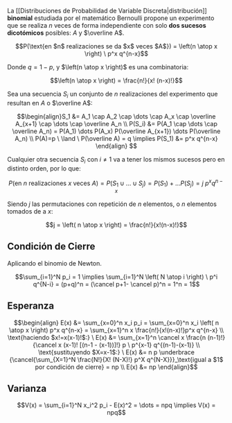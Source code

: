 La [[Distribuciones de Probabilidad de Variable Discreta|distribución]] **binomial** estudiada por el matemático Bernoulli propone un experimento que se realiza $n$ veces de forma independiente con solo **dos sucesos dicotómicos** posibles: $A$ y $\overline A$.

$$P(\text{en $n$ realizaciones se da $x$ veces $A$}) = \left(n \atop x \right) \ p^x q^{n-x}$$

Donde $q = 1-p$, y $\left(n \atop x \right)$ es una combinatoria:

$$\left(n \atop x \right) = \frac{n!}{x! (n-x)!}$$

Sea una secuencia $S_i$ un conjunto de $n$ realizaciones del experimento que resultan en $A$ o $\overline A$:

$$\begin{align}S_1 &= A_1 \cap A_2 \cap \dots \cap A_x \cap \overline A_{x+1} \cap \dots \cap \overline A_n \\
P(S_i) &= P(A_1 \cap \dots \cap \overline A_n) = P(A_1) \dots P(A_x) P(\overline A_{x+1}) \dots P(\overline A_n) \\
P(A)=p \ \land \ P(\overline A) = q \implies P(S_1) &= p^x q^{n-x}
\end{align}
$$

Cualquier otra secuencia $S_i$ con $i \ne 1$ va a tener los mismos sucesos pero en distinto orden, por lo que:

$$P(\text{en $n$ realizaciones $x$ veces $A$}) = P(S_1 \cup \dots \cup S_j) = P(S_1) + \dots P(S_j) = j \ p^x q^{n-x}$$

Siendo $j$ las permutaciones con repetición de $n$ elementos, o $n$ elementos tomados de a $x$:

$$j = \left( n \atop x \right) = \frac{n!}{x!(n-x)!}$$

## Condición de Cierre

Aplicando el binomio de Newton.

$$\sum_{i=1}^N p_i = 1 \implies \sum_{i=1}^N \left( N \atop i \right) \ p^i q^{N-i} = (p+q)^n = (\cancel p+1- \cancel p)^n = 1^n = 1$$

## Esperanza

$$\begin{align}
E(x) &= \sum_{x=0}^n x_i p_i = \sum_{x=0}^n x_i \left( n \atop x \right) p^x q^{n-x} = \sum_{x=1}^n x \frac{n!}{x!(n-x)!}p^x q^{n-x} \\
\text{haciendo $x!=x(x-1)!$:} \ E(x) &= \sum_{x=1}^n \cancel x \frac{n (n-1)!}{\cancel x (x-1)! [(n-1 - (x-1))]!} p \ p^{x-1} q^{(n-1)-(x-1)} \\
\text{sustituyendo $X=x-1$:} \ E(x) &= n p   \underbrace {\cancel{\sum_{X=1}^N \frac{N!}{X! (N-X)!} p^X q^{N-X}}}_\text{igual a $1$ por condición de cierre} = np \\
E(x) &= np
\end{align}$$

## Varianza

$$V(x) = \sum_{i=1}^N x_i^2 p_i - E(x)^2 = \dots = npq \implies V(x) = npq$$
